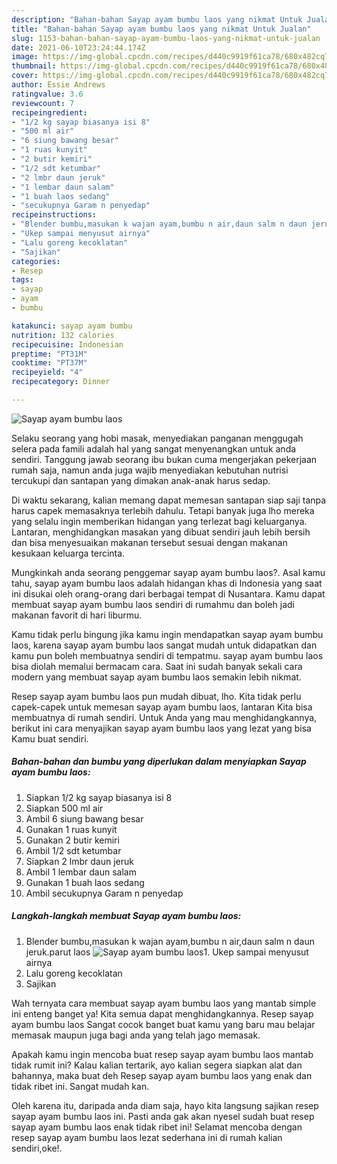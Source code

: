 ```yaml
---
description: "Bahan-bahan Sayap ayam bumbu laos yang nikmat Untuk Jualan"
title: "Bahan-bahan Sayap ayam bumbu laos yang nikmat Untuk Jualan"
slug: 1153-bahan-bahan-sayap-ayam-bumbu-laos-yang-nikmat-untuk-jualan
date: 2021-06-10T23:24:44.174Z
image: https://img-global.cpcdn.com/recipes/d440c9919f61ca78/680x482cq70/sayap-ayam-bumbu-laos-foto-resep-utama.jpg
thumbnail: https://img-global.cpcdn.com/recipes/d440c9919f61ca78/680x482cq70/sayap-ayam-bumbu-laos-foto-resep-utama.jpg
cover: https://img-global.cpcdn.com/recipes/d440c9919f61ca78/680x482cq70/sayap-ayam-bumbu-laos-foto-resep-utama.jpg
author: Essie Andrews
ratingvalue: 3.6
reviewcount: 7
recipeingredient:
- "1/2 kg sayap biasanya isi 8"
- "500 ml air"
- "6 siung bawang besar"
- "1 ruas kunyit"
- "2 butir kemiri"
- "1/2 sdt ketumbar"
- "2 lmbr daun jeruk"
- "1 lembar daun salam"
- "1 buah laos sedang"
- "secukupnya Garam n penyedap"
recipeinstructions:
- "Blender bumbu,masukan k wajan ayam,bumbu n air,daun salm n daun jeruk.parut laos"
- "Ukep sampai menyusut airnya"
- "Lalu goreng kecoklatan"
- "Sajikan"
categories:
- Resep
tags:
- sayap
- ayam
- bumbu

katakunci: sayap ayam bumbu 
nutrition: 132 calories
recipecuisine: Indonesian
preptime: "PT31M"
cooktime: "PT37M"
recipeyield: "4"
recipecategory: Dinner

---
```



![Sayap ayam bumbu laos](https://img-global.cpcdn.com/recipes/d440c9919f61ca78/680x482cq70/sayap-ayam-bumbu-laos-foto-resep-utama.jpg)

Selaku seorang yang hobi masak, menyediakan panganan menggugah selera pada famili adalah hal yang sangat menyenangkan untuk anda sendiri. Tanggung jawab seorang ibu bukan cuma mengerjakan pekerjaan rumah saja, namun anda juga wajib menyediakan kebutuhan nutrisi tercukupi dan santapan yang dimakan anak-anak harus sedap.

Di waktu  sekarang, kalian memang dapat memesan santapan siap saji tanpa harus capek memasaknya terlebih dahulu. Tetapi banyak juga lho mereka yang selalu ingin memberikan hidangan yang terlezat bagi keluarganya. Lantaran, menghidangkan masakan yang dibuat sendiri jauh lebih bersih dan bisa menyesuaikan makanan tersebut sesuai dengan makanan kesukaan keluarga tercinta. 



Mungkinkah anda seorang penggemar sayap ayam bumbu laos?. Asal kamu tahu, sayap ayam bumbu laos adalah hidangan khas di Indonesia yang saat ini disukai oleh orang-orang dari berbagai tempat di Nusantara. Kamu dapat membuat sayap ayam bumbu laos sendiri di rumahmu dan boleh jadi makanan favorit di hari liburmu.

Kamu tidak perlu bingung jika kamu ingin mendapatkan sayap ayam bumbu laos, karena sayap ayam bumbu laos sangat mudah untuk didapatkan dan kamu pun boleh membuatnya sendiri di tempatmu. sayap ayam bumbu laos bisa diolah memalui bermacam cara. Saat ini sudah banyak sekali cara modern yang membuat sayap ayam bumbu laos semakin lebih nikmat.

Resep sayap ayam bumbu laos pun mudah dibuat, lho. Kita tidak perlu capek-capek untuk memesan sayap ayam bumbu laos, lantaran Kita bisa membuatnya di rumah sendiri. Untuk Anda yang mau menghidangkannya, berikut ini cara menyajikan sayap ayam bumbu laos yang lezat yang bisa Kamu buat sendiri.

<!--inarticleads1-->

##### Bahan-bahan dan bumbu yang diperlukan dalam menyiapkan Sayap ayam bumbu laos:

1. Siapkan 1/2 kg sayap biasanya isi 8
1. Siapkan 500 ml air
1. Ambil 6 siung bawang besar
1. Gunakan 1 ruas kunyit
1. Gunakan 2 butir kemiri
1. Ambil 1/2 sdt ketumbar
1. Siapkan 2 lmbr daun jeruk
1. Ambil 1 lembar daun salam
1. Gunakan 1 buah laos sedang
1. Ambil secukupnya Garam n penyedap




<!--inarticleads2-->

##### Langkah-langkah membuat Sayap ayam bumbu laos:

1. Blender bumbu,masukan k wajan ayam,bumbu n air,daun salm n daun jeruk.parut laos
<img src="https://img-global.cpcdn.com/steps/cbe873ffe3f56343/160x128cq70/sayap-ayam-bumbu-laos-langkah-memasak-1-foto.jpg" alt="Sayap ayam bumbu laos">1. Ukep sampai menyusut airnya
1. Lalu goreng kecoklatan
1. Sajikan




Wah ternyata cara membuat sayap ayam bumbu laos yang mantab simple ini enteng banget ya! Kita semua dapat menghidangkannya. Resep sayap ayam bumbu laos Sangat cocok banget buat kamu yang baru mau belajar memasak maupun juga bagi anda yang telah jago memasak.

Apakah kamu ingin mencoba buat resep sayap ayam bumbu laos mantab tidak rumit ini? Kalau kalian tertarik, ayo kalian segera siapkan alat dan bahannya, maka buat deh Resep sayap ayam bumbu laos yang enak dan tidak ribet ini. Sangat mudah kan. 

Oleh karena itu, daripada anda diam saja, hayo kita langsung sajikan resep sayap ayam bumbu laos ini. Pasti anda gak akan nyesel sudah buat resep sayap ayam bumbu laos enak tidak ribet ini! Selamat mencoba dengan resep sayap ayam bumbu laos lezat sederhana ini di rumah kalian sendiri,oke!.

